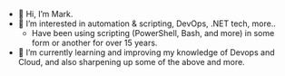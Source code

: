 - 👋 Hi, I’m Mark.
- 👀 I’m interested in automation & scripting, DevOps, .NET tech, more..
  - Have been using scripting (PowerShell, Bash, and more) in some form or another for over 15 years.
- 🌱 I’m currently learning and improving my knowledge of Devops and Cloud, and also sharpening up some of the above and more.

<!---
  - I'm also branching out into a little Python..
- 💞️ I’m looking to collaborate on ...
- 📫 How to reach me ...
<!---
MarkE0/MarkE0 is a ✨ special ✨ repository because its `README.md` (this file) appears on your GitHub profile.
You can click the Preview link to take a look at your changes.
--->
